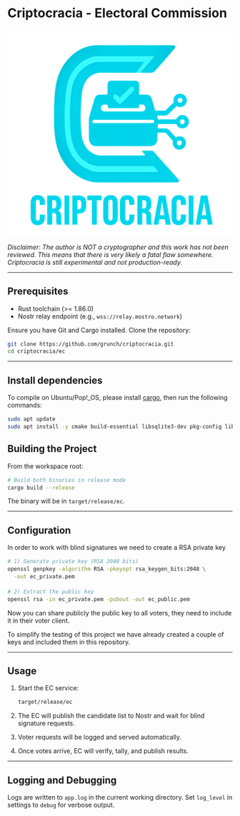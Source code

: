 # Criptocracia - Electoral Commission

![logo](../logo.png)

*Disclaimer: The author is NOT a cryptographer and this work has not been reviewed. This means that there is very likely a fatal flaw somewhere. Criptocracia is still experimental and not production-ready.*

---

## Prerequisites

* Rust toolchain (>= 1.86.0)
* Nostr relay endpoint (e.g., `wss://relay.mostro.network`)

Ensure you have Git and Cargo installed. Clone the repository:

```sh
git clone https://github.com/grunch/criptocracia.git
cd criptocracia/ec
```

---

## Install dependencies

To compile on Ubuntu/Pop!\_OS, please install [cargo](https://www.rust-lang.org/tools/install), then run the following commands:

```bash
sudo apt update
sudo apt install -y cmake build-essential libsqlite3-dev pkg-config libssl-dev protobuf-compiler ca-certificates
```

## Building the Project

From the workspace root:

```sh
# Build both binaries in release mode
cargo build --release
```

The binary will be in `target/release/ec`.

---

## Configuration

In order to work with blind signatures we need to create a RSA private key

```sh
# 1) Generate private key (RSA 2048 bits)
openssl genpkey -algorithm RSA -pkeyopt rsa_keygen_bits:2048 \
  -out ec_private.pem

# 2) Extract the public key
openssl rsa -in ec_private.pem -pubout -out ec_public.pem
```

Now you can share publicly the public key to all voters, they need to include it in their voter client.

To simplify the testing of this project we have already created a couple of keys and included them in this repository.

---

## Usage

1. Start the EC service:

   ```sh
   target/release/ec
   ```
2. The EC will publish the candidate list to Nostr and wait for blind signature requests.
3. Voter requests will be logged and served automatically.
4. Once votes arrive, EC will verify, tally, and publish results.

---

## Logging and Debugging

Logs are written to `app.log` in the current working directory. Set `log_level` in settings to `debug` for verbose output.
